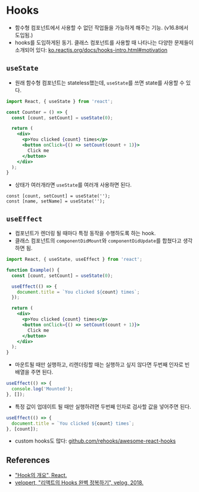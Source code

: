 # Hooks

* 함수형 컴포넌트에서 사용할 수 없던 작업들을 가능하게 해주는 기능. (v16.8에서 도입됨.)
* hooks를 도입하게된 동기. 클래스 컴포넌트를 사용할 때 나타나는 다양한 문제들이 소개되어 있다: [ko.reactjs.org/docs/hooks-intro.html#motivation](https://ko.reactjs.org/docs/hooks-intro.html#motivation)

 ## `useState`

* 원래 함수형 컴포넌트는 stateless했는데, `useState`를 쓰면 state를 사용할 수 있다.

```jsx
import React, { useState } from 'react';

const Counter = () => {
  const [count, setCount] = useState(0);

  return (
    <div>
      <p>You clicked {count} times</p>
      <button onClick={() => setCount(count + 1)}>
        Click me
      </button>
    </div>
  );
}
```

* 상태가 여러개라면 `useState`를 여러개 사용하면 된다.

```tsx
const [count, setCount] = useState('');
const [name, setName] = useState('');
```

## `useEffect`

* 컴포넌트가 렌더링 될 때마다 특정 동작을 수행하도록 하는 hook.
* 클래스 컴포넌트의 `componentDidMount`와 `componentDidUpdate`를 합쳤다고 생각하면 됨.

```jsx
import React, { useState, useEffect } from 'react';

function Example() {
  const [count, setCount] = useState(0);

  useEffect(() => {
    document.title = `You clicked ${count} times`;
  });

  return (
    <div>
      <p>You clicked {count} times</p>
      <button onClick={() => setCount(count + 1)}>
        Click me
      </button>
    </div>
  );
}
```

* 마운트될 때만 실행하고, 리렌더링할 때는 실행하고 싶지 않다면 두번째 인자로 빈 배열을 주면 된다.

```jsx
useEffect(() => {
  console.log('Mounted');
}, []);
```

* 특정 값이 업데이트 될 때만 실행하려면 두번째 인자로 검사할 값을 넣어주면 된다.

```jsx
useEffect(() => {
  document.title = `You clicked ${count} times`;
}, [count]);
```

* custom hooks도 많다: [github.com/rehooks/awesome-react-hooks](https://github.com/rehooks/awesome-react-hooks)

## References

* ["Hook의 개요", React.](https://ko.reactjs.org/docs/hooks-intro.html)
* [velopert, "리액트의 Hooks 완벽 정복하기", velog, 2018.](https://velog.io/@velopert/react-hooks)

